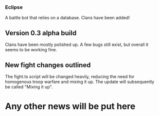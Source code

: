 ### Eclipse

A battle bot that relies on a database. Clans have been added! 

## Version 0.3 alpha build
Clans have been mostly polished up. A few bugs still exist, but overall it seems to be working fine.

## New fight changes outlined
The fight.ts script will be changed heavily, reducing the need for homogenous troop warfare and mixing it up. The update will subsequently be called "Mixing it up". 

# Any other news will be put here
